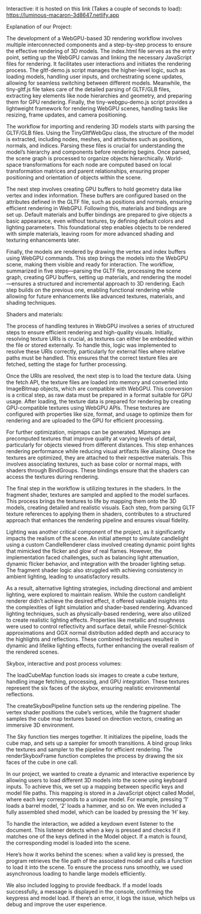 Interactive: 
it is hosted on this link (Takes a couple of seconds to load): https://luminous-macaron-3d8647.netlify.app


Explanation of our Project:

The development of a WebGPU-based 3D rendering workflow involves multiple interconnected components and a step-by-step process to ensure the effective rendering of 3D models. The index.html file serves as the entry point, setting up the WebGPU canvas and linking the necessary JavaScript files for rendering. It facilitates user interactions and initiates the rendering process. The gltf-demo.js script manages the higher-level logic, such as loading models, handling user inputs, and orchestrating scene updates, allowing for seamless switching between different models. Meanwhile, the tiny-gltf.js file takes care of the detailed parsing of GLTF/GLB files, extracting key elements like node hierarchies and geometry, and preparing them for GPU rendering. Finally, the tiny-webgpu-demo.js script provides a lightweight framework for rendering WebGPU scenes, handling tasks like resizing, frame updates, and camera positioning.

The workflow for importing and rendering 3D models starts with parsing the GLTF/GLB files. Using the TinyGltfWebGpu class, the structure of the model is extracted, including nodes, meshes, and attributes such as positions, normals, and indices. Parsing these files is crucial for understanding the model’s hierarchy and components before rendering begins. Once parsed, the scene graph is processed to organize objects hierarchically. World-space transformations for each node are computed based on local transformation matrices and parent relationships, ensuring proper positioning and orientation of objects within the scene.

The next step involves creating GPU buffers to hold geometry data like vertex and index information. These buffers are configured based on the attributes defined in the GLTF file, such as positions and normals, ensuring efficient rendering in WebGPU. Following this, materials and bindings are set up. Default materials and buffer bindings are prepared to give objects a basic appearance, even without textures, by defining default colors and lighting parameters. This foundational step enables objects to be rendered with simple materials, leaving room for more advanced shading and texturing enhancements later.

Finally, the models are rendered by drawing the vertex and index buffers using WebGPU commands. This step brings the models into the WebGPU scene, making them visible and ready for interaction. The workflow, summarized in five steps—parsing the GLTF file, processing the scene graph, creating GPU buffers, setting up materials, and rendering the model—ensures a structured and incremental approach to 3D rendering. Each step builds on the previous one, enabling functional rendering while allowing for future enhancements like advanced textures, materials, and shading techniques.

Shaders and materials:

The process of handling textures in WebGPU involves a series of structured steps to ensure efficient rendering and high-quality visuals. Initially, resolving texture URIs is crucial, as textures can either be embedded within the file or stored externally. To handle this, logic was implemented to resolve these URIs correctly, particularly for external files where relative paths must be handled. This ensures that the correct texture files are fetched, setting the stage for further processing.

Once the URIs are resolved, the next step is to load the texture data. Using the fetch API, the texture files are loaded into memory and converted into ImageBitmap objects, which are compatible with WebGPU. This conversion is a critical step, as raw data must be prepared in a format suitable for GPU usage. After loading, the texture data is prepared for rendering by creating GPU-compatible textures using WebGPU APIs. These textures are configured with properties like size, format, and usage to optimize them for rendering and are uploaded to the GPU for efficient processing.

For further optimization, mipmaps can be generated. Mipmaps are precomputed textures that improve quality at varying levels of detail, particularly for objects viewed from different distances. This step enhances rendering performance while reducing visual artifacts like aliasing. Once the textures are optimized, they are attached to their respective materials. This involves associating textures, such as base color or normal maps, with shaders through BindGroups. These bindings ensure that the shaders can access the textures during rendering.

The final step in the workflow is utilizing textures in the shaders. In the fragment shader, textures are sampled and applied to the model surfaces. This process brings the textures to life by mapping them onto the 3D models, creating detailed and realistic visuals. Each step, from parsing GLTF texture references to applying them in shaders, contributes to a structured approach that enhances the rendering pipeline and ensures visual fidelity.

Lighting was another critical component of the project, as it significantly impacts the realism of the scene. An initial attempt to simulate candlelight using a custom CandleRenderer class involved creating dynamic point lights that mimicked the flicker and glow of real flames. However, the implementation faced challenges, such as balancing light attenuation, dynamic flicker behavior, and integration with the broader lighting setup. The fragment shader logic also struggled with achieving consistency in ambient lighting, leading to unsatisfactory results.

As a result, alternative lighting strategies, including directional and ambient lighting, were explored to maintain realism. While the custom candlelight renderer didn’t achieve the desired effect, it offered valuable insights into the complexities of light simulation and shader-based rendering. Advanced lighting techniques, such as physically-based rendering, were also utilized to create realistic lighting effects. Properties like metallic and roughness were used to control reflectivity and surface detail, while Fresnel-Schlick approximations and GGX normal distribution added depth and accuracy to the highlights and reflections. These combined techniques resulted in dynamic and lifelike lighting effects, further enhancing the overall realism of the rendered scenes.

Skybox, interactive and post process volumes:

The loadCubeMap function loads six images to create a cube texture, handling image fetching, processing, and GPU integration. These textures represent the six faces of the skybox, ensuring realistic environmental reflections.

The createSkyboxPipeline function sets up the rendering pipeline. The vertex shader positions the cube’s vertices, while the fragment shader samples the cube map textures based on direction vectors, creating an immersive 3D environment.

The Sky function ties merges together. It initializes the pipeline, loads the cube map, and sets up a sampler for smooth transitions. A bind group links the textures and sampler to the pipeline for efficient rendering. The renderSkyboxFrame function completes the process by drawing the six faces of the cube in one call.


In our project, we wanted to create a dynamic and interactive experience by allowing users to load different 3D models into the scene using keyboard inputs. To achieve this, we set up a mapping between specific keys and model file paths. This mapping is stored in a JavaScript object called Model, where each key corresponds to a unique model. For example, pressing ‘1’ loads a barrel model, ‘2’ loads a hammer, and so on. We even included a fully assembled shed model, which can be loaded by pressing the ‘H’ key.

To handle the interaction, we added a keydown event listener to the document. This listener detects when a key is pressed and checks if it matches one of the keys defined in the Model object. If a match is found, the corresponding model is loaded into the scene.

Here’s how it works behind the scenes: when a valid key is pressed, the program retrieves the file path of the associated model and calls a function to load it into the scene. To ensure the process runs smoothly, we used asynchronous loading to handle large models efficiently.

We also included logging to provide feedback. If a model loads successfully, a message is displayed in the console, confirming the keypress and model load. If there’s an error, it logs the issue, which helps us debug and improve the user experience.








